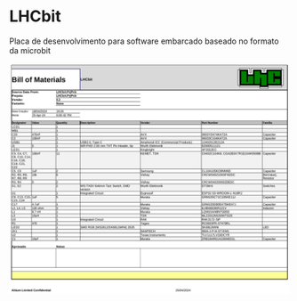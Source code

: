 # LHCbit
Placa de desenvolvimento para software embarcado baseado no formato da microbit



![LHCbit](Imagens/BOM-LHCbit.png)
